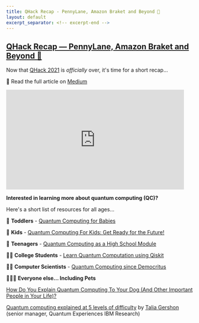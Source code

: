 ```yaml
---
title: QHack Recap - PennyLane, Amazon Braket and Beyond 🚀
layout: default
excerpt_separator: <!-- excerpt-end -->
---
```


## [QHack Recap — PennyLane, Amazon Braket and Beyond 🚀](https://medium.com/@joao.galego/qhack-recap-pennylane-amazon-braket-and-beyond-a2c153d50a88)

<!-- excerpt-start -->

Now that [QHack 2021](https://qhack.ai/) is *officially* over, it's time for a short recap...

📝 Read the full article on [Medium](https://medium.com/@joao.galego/qhack-recap-pennylane-amazon-braket-and-beyond-a2c153d50a88)

<!-- excerpt-end -->

<iframe src="https://giphy.com/embed/R3XLsgvTaEm2YulMqM" width="480" height="270" frameBorder="0" class="giphy-embed" allowFullScreen></iframe>

**Interested in learning more about quantum computing (QC)?**

Here's a short list of resources for all ages...

👶 **Toddlers** - [Quantum Computing for Babies](https://www.amazon.com/Quantum-Computing-Babies-Baby-University/dp/1492671185)

🧒 **Kids** - [Quantum Computing For Kids: Get Ready for the Future!](https://www.amazon.com/Quantum-Computing-Kids-Introduction-Ilustrated/dp/B0851MB79W)

👦 **Teenagers** - [Quantum Computing as a High School Module](https://arxiv.org/abs/1905.00282)

🧑‍🎓 **College Students** - [Learn Quantum Computation using Qiskit](https://qiskit.org/textbook/preface.html)

👨‍💻 **Computer Scientists** - [Quantum Computing since Democritus](https://www.scottaaronson.com/democritus/)

👥🐶🐱 **Everyone else... Including Pets**

[How Do You Explain Quantum Computing To Your Dog (And Other Important People in Your Life)?](https://medium.com/qiskit/how-do-you-explain-quantum-computing-to-your-dog-and-other-important-people-in-your-life-22f5fdacaf11)

[Quantum computing explained at 5 levels of difficulty](https://quantuminstitute.yale.edu/publications/quantum-computing-explained-5-levels-difficulty) by [Talia Gershon](https://www.linkedin.com/in/talia-gershon) (senior manager, Quantum Experiences IBM Research)
